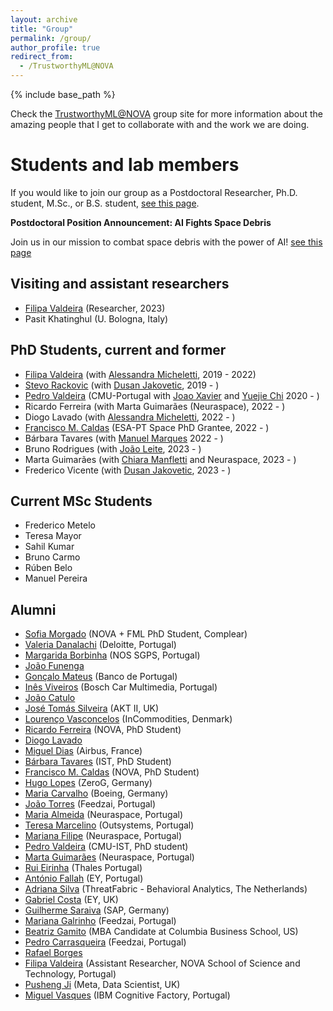 ```yaml
---
layout: archive
title: "Group"
permalink: /group/
author_profile: true
redirect_from:
  - /TrustworthyML@NOVA
---
```


{% include base_path %}


Check the [TrustworthyML@NOVA](https://trustworthy-ml.super.site/) group site for more information about the amazing people that I get to collaborate with and the work we are doing.



Students and lab members
======

If you would like to join our group as a Postdoctoral Researcher, Ph.D. student, M.Sc., or B.S. student, [see this page](/students/).

**Postdoctoral Position Announcement: AI Fights Space Debris**

Join us in our mission to combat space debris with the power of AI! [see this page](Neuraspace-postdoc)

Visiting and assistant researchers
------
* [Filipa Valdeira](https://filva.github.io/) (Researcher, 2023)
* Pasit Khatinghul (U. Bologna, Italy)

PhD Students, current and former
------
* [Filipa Valdeira](https://filva.github.io/) (with [Alessandra Micheletti](http://www.mat.unimi.it/users/michel/), 2019 - 2022)
* [Stevo Rackovic](https://stevorackovic.github.io/) (with [Dusan Jakovetic](https://people.dmi.uns.ac.rs/~dusan.jakovetic/), 2019 - )
* [Pedro Valdeira](https://www.cmuportugal.org/students/pedro-valdeira/) (CMU-Portugal with [Joao Xavier](http://users.isr.tecnico.ulisboa.pt/~jxavier/) and  [Yuejie Chi](https://users.ece.cmu.edu/~yuejiec/) 2020 - )
* Ricardo Ferreira (with Marta Guimarães (Neuraspace), 2022 - )
* Diogo Lavado (with [Alessandra Micheletti](http://www.mat.unimi.it/users/michel/), 2022 - )
* [Francisco M. Caldas](https://frncaldas.github.io/) (ESA-PT Space PhD Grantee, 2022 - )
* Bárbara Tavares (with [Manuel Marques](http://users.isr.ist.utl.pt/~manuel/) 2022 - )
* Bruno Rodrigues (with [João Leite](https://userweb.fct.unl.pt//~jleite/), 2023 - )
* Marta Guimarães (with [Chiara Manfletti](https://www.professoren.tum.de/en/manfletti-chiara) and Neuraspace, 2023 - )
* Frederico Vicente (with [Dusan Jakovetic](https://scholar.google.com/citations?user=_93Oh_QAAAAJ), 2023 - )


Current MSc Students
------
* Frederico Metelo
* Teresa Mayor
* Sahil Kumar
* Bruno Carmo
* Rúben Belo
* Manuel Pereira

Alumni
------
* [Sofia Morgado](https://www.linkedin.com/in/sofia-begonha-morgado-b1411b234/) (NOVA + FML PhD Student, Complear)
* [Valeria Danalachi](https://www.linkedin.com/in/valeria-danalachi-34a599208/) (Deloitte, Portugal)
* [Margarida Borbinha](https://www.linkedin.com/in/margarida-borbinha-528230221/) (NOS SGPS, Portugal)
* [João Funenga](https://www.linkedin.com/in/joãofunenga/)
* [Gonçalo Mateus](https://www.linkedin.com/in/gonçalo-mateus/) (Banco de Portugal)
* [Inês Viveiros](https://www.linkedin.com/in/inês-netto-de-viveiros-725307185/) (Bosch Car Multimedia, Portugal)
* [João Catulo](https://www.linkedin.com/in/joao-catulo/)
* [José Tomás Silveira](https://www.linkedin.com/in/tomas-silveira/) (AKT II, UK)
* [Lourenço Vasconcelos](https://www.linkedin.com/in/lourenco-vasconcelos/) (InCommodities, Denmark) 
* [Ricardo Ferreira]() (NOVA, PhD Student)
* [Diogo Lavado](Claudia.ASoares.github.io/files/Lavado_2022.pdf)
* [Miguel Dias](https://www.linkedin.com/in/miguel-mendes-dias/) (Airbus, France)
* [Bárbara Tavares]() (IST, PhD Student)
* [Francisco M. Caldas](https://frncaldas.github.io/) (NOVA, PhD Student)
* [Hugo Lopes](https://www.linkedin.com/in/hugomslopes/) (ZeroG, Germany)
* [Maria Carvalho](https://www.linkedin.com/in/mariacruzcarvalho/) (Boeing, Germany)
* [João Torres](https://www.linkedin.com/in/joao-fernandes-torres/) (Feedzai, Portugal)
* [Maria Almeida](https://www.linkedin.com/in/mariasdalmeida/) (Neuraspace, Portugal)
* [Teresa Marcelino](https://www.linkedin.com/in/teresamarcelino/) (Outsystems, Portugal)
* [Mariana Filipe](https://www.linkedin.com/in/marianaangejafilipe/) (Neuraspace, Portugal)
* [Pedro Valdeira](https://www.linkedin.com/in/pvaldeira/) (CMU-IST, PhD student)
* [Marta Guimarães](https://www.linkedin.com/in/marta-vaz-guimaraes/) (Neuraspace, Portugal)
* [Rui Eirinha](https://www.linkedin.com/in/rui-eirinha-117025173/) (Thales Portugal)
* [António Fallah](https://www.linkedin.com/in/antoniofallah/) (EY, Portugal)
* [Adriana Silva](https://www.linkedin.com/in/adriana-m-silva/) (ThreatFabric - Behavioral Analytics, The Netherlands)
* [Gabriel Costa](https://www.linkedin.com/in/gabriel-cabral-costa/) (EY, UK)
* [Guilherme Saraiva](https://www.linkedin.com/in/guilherme-saraiva96/) (SAP, Germany)
* [Mariana Galrinho](https://www.linkedin.com/in/marianagalrinho/) (Feedzai, Portugal)
* [Beatriz Gamito](https://www.linkedin.com/in/beatrizmgamito/) (MBA Candidate at Columbia Business School, US)
* [Pedro Carrasqueira](https://pt.linkedin.com/in/pcarrasqueira) (Feedzai, Portugal)
* [Rafael Borges]()
* [Filipa Valdeira](https://filva.github.io/) (Assistant Researcher, NOVA School of Science and Technology, Portugal)
* [Pusheng Ji](https://www.linkedin.com/in/pusheng-ji/) (Meta, Data Scientist, UK)
* [Miguel Vasques](https://pt.linkedin.com/in/miguel-vasques) (IBM Cognitive Factory, Portugal)

